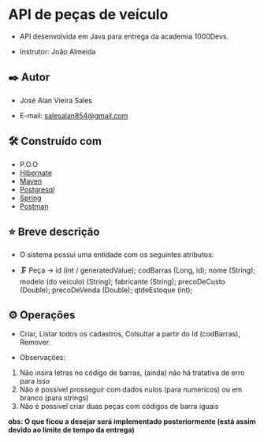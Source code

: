 # API de peças de veículo

- API desenvolvida em Java para entrega da academia 1000Devs.
* Instrutor: João Almeida

## ✒️ Autor

* José Alan Vieira Sales
 - E-mail: salesalan854@gmail.com

## 🛠️ Construído com

* P.O.O
* [Hibernate](https://hibernate.org) 
* [Maven](https://maven.apache.org/) 
* [Postgresql](https://www.postgresql.org)
* [Spring](https://spring.io)
* [Postman](https://www.postman.com/product/what-is-postman/)

## ⭐ Breve descrição
* O sistema possui uma entidade com os seguintes atributos:
- 🗜 Peça -> id (int / generatedValue); codBarras (Long, id); nome (String); modelo (do veiculo) (String);
            fabricante (String); precoDeCusto (Double); precoDeVenda (Double); qtdeEstoque (int);


## ⚙️ Operações
* Criar, Listar todos os cadastros, Colsultar a partir do Id (codBarras), Remover.

* Observações: 
1. Não insira letras no código de barras, (ainda) não há tratativa de erro para isso
2. Não é possível prosseguir com dados nulos (para numericos) ou em branco (para strings)
3. Não é possível criar duas peças com códigos de barra iguais

__obs: O que ficou a desejar será implementado posteriormente (está assim devido ao limite de tempo da entrega)__

